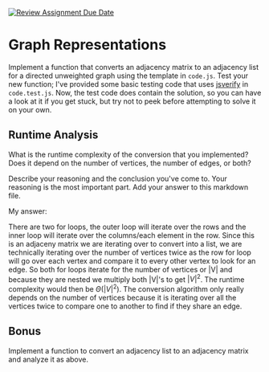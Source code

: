 [![Review Assignment Due Date](https://classroom.github.com/assets/deadline-readme-button-24ddc0f5d75046c5622901739e7c5dd533143b0c8e959d652212380cedb1ea36.svg)](https://classroom.github.com/a/hFs1pb0z)
# Graph Representations

Implement a function that converts an adjacency matrix to an adjacency list for
a directed unweighted graph using the template in `code.js`. Test your new
function; I've provided some basic testing code that uses
[jsverify](https://jsverify.github.io/) in `code.test.js`. Now, the test code
does contain the solution, so you can have a look at it if you get stuck, but
try not to peek before attempting to solve it on your own.

## Runtime Analysis

What is the runtime complexity of the conversion that you implemented? Does it
depend on the number of vertices, the number of edges, or both?

Describe your reasoning and the conclusion you've come to. Your reasoning is the
most important part. Add your answer to this markdown file.

My answer:

There are two for loops, the outer loop will iterate over the rows and the
inner loop will iterate over the columns/each element in the row. Since this
is an adjaceny matrix we are iterating over to convert into a list, we are
technically iterating over the number of vertices twice as the row for loop
will go over each vertex and compare it to every other vertex to look for an edge.
So both for loops iterate for the number of vertices or |V| and because they are nested
we multiply both |V|'s to get $|V|^2$. The runtime complexity would then be $\Theta(|V|^2)$.
The conversion algorithm only really depends on the number of vertices because
it is iterating over all the vertices twice to compare one to another to find
if they share an edge.

## Bonus

Implement a function to convert an adjacency list to an adjacency matrix and
analyze it as above.
